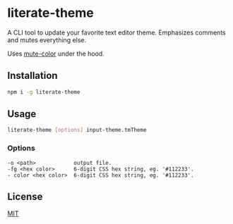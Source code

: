 # literate-theme

A CLI tool to update your favorite text editor theme. Emphasizes comments and
mutes everything else.

Uses [mute-color](https://github.com/rileyjshaw/mute-color/) under the hood.

## Installation

```sh
npm i -g literate-theme
```

## Usage

```sh
literate-theme [options] input-theme.tmTheme
```

### Options

```
-o <path>            output file.
-fg <hex color>      6-digit CSS hex string, eg. '#112233'.
- color <hex color>  6-digit CSS hex string, eg. '#112233'.
```

## License
[MIT](./LICENSE)
